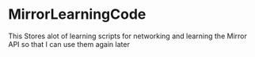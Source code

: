 # MirrorLearningCode
This Stores alot of learning scripts for networking and learning the Mirror API so that I can use them again later
